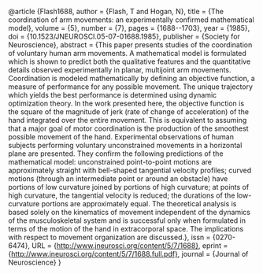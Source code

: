 @article {Flash1688,
	author = {Flash, T and Hogan, N},
	title = {The coordination of arm movements: an experimentally confirmed mathematical model},
	volume = {5},
	number = {7},
	pages = {1688--1703},
	year = {1985},
	doi = {10.1523/JNEUROSCI.05-07-01688.1985},
	publisher = {Society for Neuroscience},
	abstract = {This paper presents studies of the coordination of voluntary human arm movements. A mathematical model is formulated which is shown to predict both the qualitative features and the quantitative details observed experimentally in planar, multijoint arm movements. Coordination is modeled mathematically by defining an objective function, a measure of performance for any possible movement. The unique trajectory which yields the best performance is determined using dynamic optimization theory. In the work presented here, the objective function is the square of the magnitude of jerk (rate of change of acceleration) of the hand integrated over the entire movement. This is equivalent to assuming that a major goal of motor coordination is the production of the smoothest possible movement of the hand. Experimental observations of human subjects performing voluntary unconstrained movements in a horizontal plane are presented. They confirm the following predictions of the mathematical model: unconstrained point-to-point motions are approximately straight with bell-shaped tangential velocity profiles; curved motions (through an intermediate point or around an obstacle) have portions of low curvature joined by portions of high curvature; at points of high curvature, the tangential velocity is reduced; the durations of the low-curvature portions are approximately equal. The theoretical analysis is based solely on the kinematics of movement independent of the dynamics of the musculoskeletal system and is successful only when formulated in terms of the motion of the hand in extracorporal space. The implications with respect to movement organization are discussed.},
	issn = {0270-6474},
	URL = {http://www.jneurosci.org/content/5/7/1688},
	eprint = {http://www.jneurosci.org/content/5/7/1688.full.pdf},
	journal = {Journal of Neuroscience}
}
